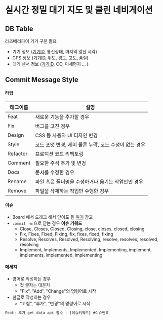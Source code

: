 # 실시간 정밀 대기 지도 및 클린 네비게이션

## DB Table

라즈베리파이 기기 구분 필요

- 기기 정보 (<u>기기ID</u>, 통신상태, 마지막 갱신 시각)
- GPS 정보 (<u>기기ID</u>, 위도, 경도, 고도, 품질)
- 대기 센서 정보 (<u>기기ID</u>, CO, 미세먼지 ... )

## Commit Message Style

#### 타입

| 태그이름 | 설명                                                  |
| -------- | ----------------------------------------------------- |
| Feat     | 새로운 기능을 추가할 경우                             |
| Fix      | 버그를 고친 경우                                      |
| Design   | CSS 등 사용자 UI 디자인 변경                          |
| Style    | 코드 포맷 변경, 세미 콜론 누락, 코드 수정이 없는 경우 |
| Refactor | 프로덕션 코드 리팩토링                                |
| Comment  | 필요한 주석 추가 및 변경                              |
| Docs     | 문서를 수정한 경우                                    |
| Rename   | 파일 혹은 폴더명을 수정하거나 옮기는 작업만인 경우    |
| Remove   | 파일을 삭제하는 작업만 수행한 경우                    |



#### 이슈

- Board 에서 드래그 해서 닫아도 됨 [여기](https://docs.gitlab.com/ee/user/project/issues/managing_issues.html#closing-issues) 참고
- `commit -m` 으로 닫는 경우 **이슈 키워드**
  - Close, Closes, Closed, Closing, close, closes, closed, closing
  - Fix, Fixes, Fixed, Fixing, fix, fixes, fixed, fixing
  - Resolve, Resolves, Resolved, Resolving, resolve, resolves, resolved, resolving
  - Implement, Implements, Implemented, Implementing, implement, implements, implemented, implementing



#### 메세지

- 영어로 작성하는 경우
  - 첫 글자는 대문자
  - "Fix", "Add", "Change"의 명령어로 시작
- 한글로 작성하는 경우
  - "고침", "추가", "변경"의 명령어로 시작

```html
Feat: 추가 get data api 함수 - [이슈키워드] #이슈번호
```